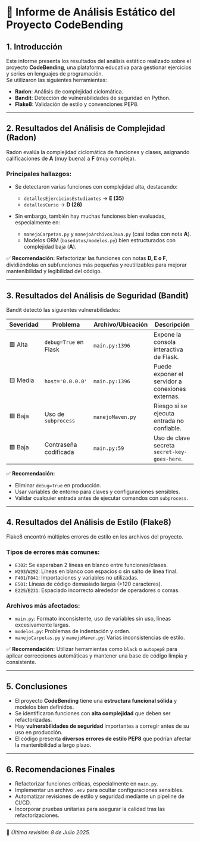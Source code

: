 # 📄 Informe de Análisis Estático del Proyecto CodeBending

## 1. Introducción

Este informe presenta los resultados del análisis estático realizado sobre el proyecto **CodeBending**, una plataforma educativa para gestionar ejercicios y series en lenguajes de programación.  
Se utilizaron las siguientes herramientas:

- **Radon**: Análisis de complejidad ciclomática.
- **Bandit**: Detección de vulnerabilidades de seguridad en Python.
- **Flake8**: Validación de estilo y convenciones PEP8.

---

## 2. Resultados del Análisis de Complejidad (Radon)

Radon evalúa la complejidad ciclomática de funciones y clases, asignando calificaciones de **A** (muy buena) a **F** (muy compleja).

### Principales hallazgos:

- Se detectaron varias funciones con complejidad alta, destacando:
  - `detallesEjerciciosEstudiantes` → **E (35)**
  - `detallesCurso` → **D (26)**

- Sin embargo, también hay muchas funciones bien evaluadas, especialmente en:
  - `manejoCarpetas.py` y `manejoArchivosJava.py` (casi todas con nota **A**).
  - Modelos ORM (`basedatos/modelos.py`) bien estructurados con complejidad baja (**A**).

✅ **Recomendación:** Refactorizar las funciones con notas **D, E o F**, dividiéndolas en subfunciones más pequeñas y reutilizables para mejorar mantenibilidad y legibilidad del código.

---

## 3. Resultados del Análisis de Seguridad (Bandit)

Bandit detectó las siguientes vulnerabilidades:

| Severidad | Problema                       | Archivo/Ubicación   | Descripción                                               |
|-----------|--------------------------------|----------------------|-----------------------------------------------------------|
| 🟥 Alta    | `debug=True` en Flask         | `main.py:1396`       | Expone la consola interactiva de Flask.                   |
| 🟨 Media   | `host='0.0.0.0'`              | `main.py:1396`       | Puede exponer el servidor a conexiones externas.          |
| 🟩 Baja    | Uso de `subprocess`           | `manejoMaven.py`     | Riesgo si se ejecuta entrada no confiable.                |
| 🟩 Baja    | Contraseña codificada         | `main.py:59`         | Uso de clave secreta `secret-key-goes-here`.              |

✅ **Recomendación:**

- Eliminar `debug=True` en producción.
- Usar variables de entorno para claves y configuraciones sensibles.
- Validar cualquier entrada antes de ejecutar comandos con `subprocess`.

---

## 4. Resultados del Análisis de Estilo (Flake8)

Flake8 encontró múltiples errores de estilo en los archivos del proyecto.

### Tipos de errores más comunes:

- `E302`: Se esperaban 2 líneas en blanco entre funciones/clases.
- `W293`/`W292`: Líneas en blanco con espacios o sin salto de línea final.
- `F401`/`F841`: Importaciones y variables no utilizadas.
- `E501`: Líneas de código demasiado largas (>120 caracteres).
- `E225`/`E231`: Espaciado incorrecto alrededor de operadores o comas.

### Archivos más afectados:

- `main.py`: Formato inconsistente, uso de variables sin uso, líneas excesivamente largas.
- `modelos.py`: Problemas de indentación y orden.
- `manejoCarpetas.py` y `manejoMaven.py`: Varias inconsistencias de estilo.

✅ **Recomendación:** Utilizar herramientas como `black` o `autopep8` para aplicar correcciones automáticas y mantener una base de código limpia y consistente.

---

## 5. Conclusiones

- El proyecto **CodeBending** tiene una **estructura funcional sólida** y modelos bien definidos.
- Se identificaron funciones con **alta complejidad** que deben ser refactorizadas.
- Hay **vulnerabilidades de seguridad** importantes a corregir antes de su uso en producción.
- El código presenta **diversos errores de estilo PEP8** que podrían afectar la mantenibilidad a largo plazo.

---

## 6. Recomendaciones Finales

- Refactorizar funciones críticas, especialmente en `main.py`.
- Implementar un archivo `.env` para ocultar configuraciones sensibles.
- Automatizar revisiones de estilo y seguridad mediante un pipeline de CI/CD.
- Incorporar pruebas unitarias para asegurar la calidad tras las refactorizaciones.

---

📌 *Última revisión: 8 de Julio 2025.*
